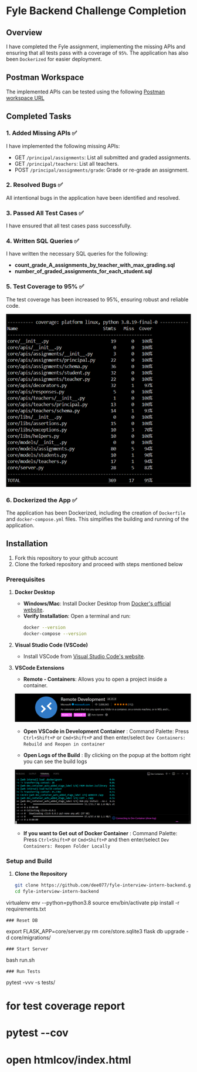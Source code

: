 # Fyle Backend Challenge Completion

## Overview
I have completed the Fyle assignment, implementing the missing APIs and ensuring that all tests pass with a coverage of `95%`. The application has also been `Dockerized` for easier deployment.

## Postman Workspace
The implemented APIs can be tested using the following [Postman workspace URL](www.google.com)

## Completed Tasks

### 1. Added Missing APIs ✅
I have implemented the following missing APIs:

- GET `/principal/assignments`: List all submitted and graded assignments.
- GET `/principal/teachers`: List all teachers.
- POST `/principal/assignments/grade`: Grade or re-grade an assignment.

### 2. Resolved Bugs ✅
All intentional bugs in the application have been identified and resolved.

### 3. Passed All Test Cases ✅
I have ensured that all test cases pass successfully.

### 4. Written SQL Queries ✅
I have written the necessary SQL queries for the following:
- **count_grade_A_assignments_by_teacher_with_max_grading.sql**
- **number_of_graded_assignments_for_each_student.sql**

### 5. Test Coverage to 95% ✅
The test coverage has been increased to 95%, ensuring robust and reliable code.

![Test Coverage](images/test_coverage.png)

### 6. Dockerized the App ✅
The application has been Dockerized, including the creation of `Dockerfile` and `docker-compose.yml` files. This simplifies the building and running of the application.

## Installation

1. Fork this repository to your github account
2. Clone the forked repository and proceed with steps mentioned below

### Prerequisites

1. **Docker Desktop**
   - **Windows/Mac**: Install Docker Desktop from [Docker's official website](https://www.docker.com/products/docker-desktop).
   - **Verify Installation**: Open a terminal and run:
     ```bash
     docker --version
     docker-compose --version
     ```

2. **Visual Studio Code (VSCode)**
   - Install VSCode from [Visual Studio Code's website](https://code.visualstudio.com/).

3. **VSCode Extensions**
   - **Remote - Containers**: Allows you to open a project inside a container.

   ![Extension](images/extension.png)

   - **Open VSCode in Development Container** : Command Palette: Press `Ctrl+Shift+P` or `Cmd+Shift+P` and then enter/select `Dev Containers: Rebuild and Reopen in container`

   - **Open Logs of the Build** : By clicking on the popup at the bottom right you can see the build logs

   ![Logs](images/logs.png)

   - **If you want to Get out of Docker Container** : Command Palette: Press `Ctrl+Shift+P` or `Cmd+Shift+P` and then enter/select `Dev Containers: Reopen Folder Locally`

### Setup and Build

1. **Clone the Repository**

   ```bash
   git clone https://github.com/dee077/fyle-interview-intern-backend.git
   cd fyle-interview-intern-backend

   ```

virtualenv env --python=python3.8
source env/bin/activate
pip install -r requirements.txt
```
### Reset DB

```
export FLASK_APP=core/server.py
rm core/store.sqlite3
flask db upgrade -d core/migrations/
```
### Start Server

```
bash run.sh
```
### Run Tests

```
pytest -vvv -s tests/

# for test coverage report
# pytest --cov
# open htmlcov/index.html
```
